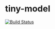 # tiny-model
[![Build Status](https://travis-ci.org/romantaraban/tiny-model.svg)](https://travis-ci.org/romantaraban/tiny-model)
